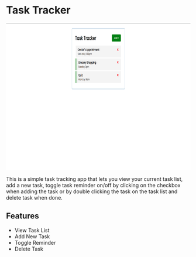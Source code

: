 # Task Tracker

<img src="images/Image 1.png" height="400" width="600">

This is a simple task tracking app that lets you view your current task list, add a new task, toggle task reminder on/off by clicking on the checkbox when adding the task or by double clicking the task on the task list and delete task when done.

## Features

- View Task List
- Add New Task
- Toggle Reminder
- Delete Task
